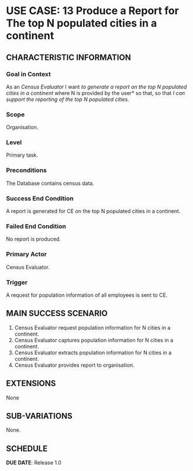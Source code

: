 # USE CASE: 13 Produce a Report for The top N populated cities in a continent 

## CHARACTERISTIC INFORMATION

### Goal in Context

As an *Census Evaluator* I want *to generate a report on the top N populated cities in a continent* where N is provided by the user* so that, so that *I can support the reporting of the top N populated cities.*
### Scope

Organisation.

### Level

Primary task.

### Preconditions

The Database contains census data.

### Success End Condition

A report is generated for CE on the top N populated cities in a continent.

### Failed End Condition

No report is produced.

### Primary Actor

Census Evaluator.

### Trigger

A request for population information of all employees is sent to CE.

## MAIN SUCCESS SCENARIO

1. Census Evaluator request population information for N cities in a continent.
2. Census Evaluator captures population information for N cities in a continent.
3. Census Evaluator extracts population information for N cities in a continent.
4. Census Evaluator provides report to organisation.

## EXTENSIONS

None

## SUB-VARIATIONS

None.

## SCHEDULE

**DUE DATE**: Release 1.0